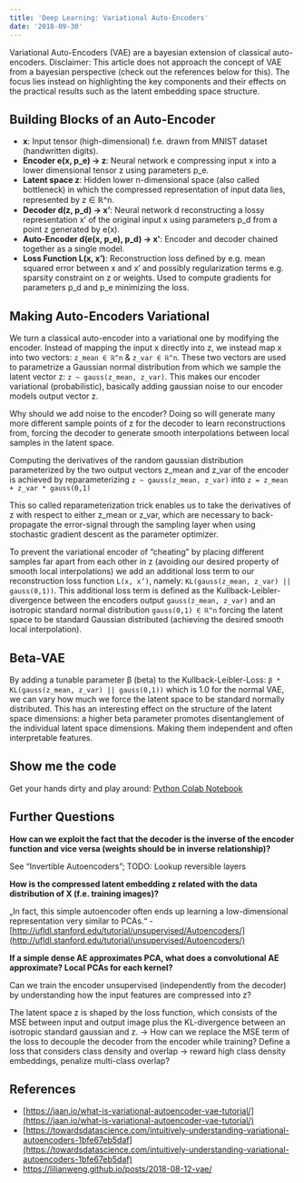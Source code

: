 ```yaml
---
title: 'Deep Learning: Variational Auto-Encoders'
date: '2018-09-30'
---
```

Variational Auto-Encoders (VAE) are a bayesian extension of classical auto-encoders. Disclaimer: This article does not approach the concept of VAE from a bayesian perspective (check out the references below for this). The focus lies instead on highlighting the key components and their effects on the practical results such as the latent embedding space structure.

## Building Blocks of an Auto-Encoder

- **x**: Input tensor (high-dimensional) f.e. drawn from MNIST dataset (handwritten digits).
- **Encoder e(x, p_e) → z**: Neural network e compressing input x into a lower dimensional tensor z using parameters p_e.
- **Latent space z**: Hidden lower n-dimensional space (also called bottleneck) in which the compressed representation of input data lies, represented by z ∈ ℝ^n.
- **Decoder d(z, p_d) → x’**: Neural network d reconstructing a lossy representation x’ of the original input x using parameters p_d from a point z generated by e(x).
- **Auto-Encoder d(e(x, p_e), p_d) → x’**: Encoder and decoder chained together as a single model.
- **Loss Function L(x, x’)**: Reconstruction loss defined by e.g. mean squared error between x and x’ and possibly regularization terms e.g. sparsity constraint on z or weights. Used to compute gradients for parameters p_d and p_e minimizing the loss.

## Making Auto-Encoders Variational

We turn a classical auto-encoder into a variational one by modifying the encoder. Instead of mapping the input x directly into z, we instead map x into two vectors: `z_mean ∈ ℝ^n` & `z_var ∈ ℝ^n`. These two vectors are used to parametrize a Gaussian normal distribution from which we sample the latent vector z: `z ~ gauss(z_mean, z_var)`. This makes our encoder variational (probabilistic), basically adding gaussian noise to our encoder models output vector z.

Why should we add noise to the encoder? Doing so will generate many more different sample points of z for the decoder to learn reconstructions from, forcing the decoder to generate smooth interpolations between local samples in the latent space.

Computing the derivatives of the random gaussian distribution parameterized by the two output vectors z_mean and z_var of the encoder is achieved by reparameterizing `z ~ gauss(z_mean, z_var)` into `z = z_mean + z_var * gauss(0,1)`

This so called reparameterization trick enables us to take the derivatives of z with respect to either z_mean or z_var, which are necessary to back-propagate the error-signal through the sampling layer when using stochastic gradient descent as the parameter optimizer.

To prevent the variational encoder of “cheating” by placing different samples far apart from each other in z (avoiding our desired property of smooth local interpolations) we add an additional loss term to our reconstruction loss function `L(x, x’)`, namely: `KL(gauss(z_mean, z_var) || gauss(0,1))`. This additional loss term is defined as the Kullback-Leibler-divergence between the encoders output `gauss(z_mean, z_var)` and an isotropic standard normal distribution `gauss(0,1) ∈ ℝ^n` forcing the latent space to be standard Gaussian distributed (achieving the desired smooth local interpolation).

## Beta-VAE

By adding a tunable parameter β (beta) to the Kullback-Leibler-Loss: `β * KL(gauss(z_mean, z_var) || gauss(0,1))` which is 1.0 for the normal VAE, we can vary how much we force the latent space to be standard normally distributed. This has an interesting effect on the structure of the latent space dimensions: a higher beta parameter promotes disentanglement of the individual latent space dimensions. Making them independent and often interpretable features.

## Show me the code

Get your hands dirty and play around: [Python Colab Notebook](https://colab.research.google.com/drive/1f73wONMp8U2LvAmN0MNGyflqGFog0g2S)

## Further Questions

**How can we exploit the fact that the decoder is the inverse of the encoder function and vice versa (weights should be in inverse relationship)?**

See “Invertible Autoencoders”; TODO: Lookup reversible layers

**How is the compressed latent embedding z related with the data distribution of X (f.e. training images)?**

„In fact, this simple autoencoder often ends up learning a low-dimensional representation very similar to PCAs.“ - 
[http://ufldl.stanford.edu/tutorial/unsupervised/Autoencoders/](http://ufldl.stanford.edu/tutorial/unsupervised/Autoencoders/)

**If a simple dense AE approximates PCA, what does a convolutional AE approximate? Local PCAs for each kernel?**

Can we train the encoder unsupervised (independently from the decoder) by understanding how the input features are compressed into z?

The latent space z is shaped by the loss function, which consists of the MSE between input and output image plus the KL-divergence between an isotropic standard gaussian and z. -> How can we replace the MSE term of the loss to decouple the decoder from the encoder while training? Define a loss that considers class density and overlap -> reward high class density embeddings, penalize multi-class overlap?

## References

- [https://jaan.io/what-is-variational-autoencoder-vae-tutorial/](https://jaan.io/what-is-variational-autoencoder-vae-tutorial/)
- [https://towardsdatascience.com/intuitively-understanding-variational-autoencoders-1bfe67eb5daf](https://towardsdatascience.com/intuitively-understanding-variational-autoencoders-1bfe67eb5daf)
- <https://lilianweng.github.io/posts/2018-08-12-vae/>
